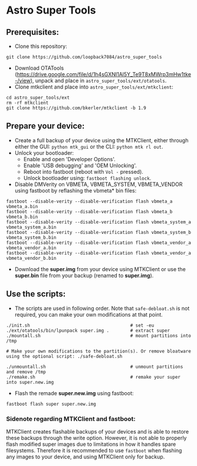 # Astro Super Tools

## Prerequisites:

- Clone this repository: 
```
git clone https://github.com/loopback7084/astro_super_tools
```
- Download OTATools (https://drive.google.com/file/d/1h4sGXNI1Al5Y_Te9T8xMWrp3mHw1tke-/view), unpack and place in `astro_super_tools/ext/otatools`.
- Clone mtkclient and place into `astro_super_tools/ext/mtkclient`: 
```
cd astro_super_tools/ext
rm -rf mtkclient
git clone https://github.com/bkerler/mtkclient -b 1.9
```

## Prepare your device:

- Create a full backup of your device using the MTKClient, either through either the GUI: `python mtk_gui` or the CLI: `python mtk rl out`.
- Unlock your bootloader:
    - Enable and open 'Developer Options'.
    - Enable 'USB debugging' and 'OEM Unlocking'.
    - Reboot into fastboot (reboot with `Vol -` pressed).
    - Unlock bootloader using: `fastboot flashing unlock`.
- Disable DMVerity on VBMETA, VBMETA_SYSTEM, VBMETA_VENDOR using fastboot by reflashing the vbmeta* bin files:
``` 
fastboot --disable-verity --disable-verification flash vbmeta_a vbmeta_a.bin
fastboot --disable-verity --disable-verification flash vbmeta_b vbmeta_b.bin
fastboot --disable-verity --disable-verification flash vbmeta_system_a vbmeta_system_a.bin
fastboot --disable-verity --disable-verification flash vbmeta_system_b vbmeta_system_b.bin
fastboot --disable-verity --disable-verification flash vbmeta_vendor_a vbmeta_vendor_a.bin
fastboot --disable-verity --disable-verification flash vbmeta_vendor_a vbmeta_vendor_b.bin
```
- Download the **super.img** from your device using MTKClient or use the **super.bin** file from your backup (renamed to **super.img**).

## Use the scripts:

- The scripts are used in following order. Note that `safe-debloat.sh` is not required, you can make your own modifications at that point.
```
./init.sh                                      # set -eu 
./ext/otatools/bin/lpunpack super.img .        # extract super
./mountall.sh                                  # mount partitions into /tmp

# Make your own modifications to the partition(s). Or remove bloatware using the optional script: ./safe-debloat.sh

./unmountall.sh                                # unmount partitions and remove /tmp
./remake.sh                                    # remake your super into super.new.img
```
- Flash the remade **super.new.img** using fastboot: 
```
fastboot flash super super.new.img
```

### Sidenote regarding MTKClient and fastboot:

MTKClient creates flashable backups of your devices and is able to restore these backups through the write option. However, it is not able to properly flash modified super images due to limitations in how it handles spare filesystems. Therefore it is recommended to use `fastboot` when flashing any images to your device, and using MTKClient only for backup.
